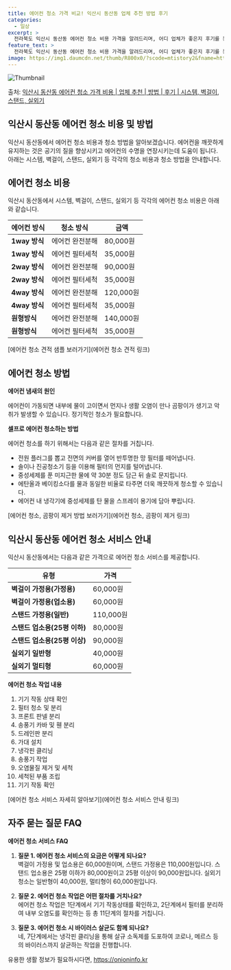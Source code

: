 ```yaml
---
title: 에어컨 청소 가격 비교! 익산시 동산동 업체 추천 방법 후기
categories:
  - 일상
excerpt: >
  전라북도 익산시 동산동 에어컨 청소 비용 가격을 알려드리며, 어디 업체가 좋은지 후기를 통해 알아보겠습니다. 현재 글에서는 시스템, 벽걸이, 스탠드, 실외기 각각에 대해 청소 비용이 나와 있으니 참고하시면 되겠습니다. 에어컨 분해 청소 방법 보기 👈 클릭셀프 에어컨 청소 방법 보기👈 클릭익산시 동산동 에어컨 청소 비용시스템에어컨 방식클리닝방식금액1way 방식에어컨 완전분해80,000원1way 방식에어컨 필터세척35,000원2way 방식에어컨 완전분해90,000원2way 방식에어컨 필터세척35,000원4way 방식에어컨 완전분해120,000원4way 방식에어컨 필터세척35,000원원형방식에어컨 완전분해140,000원원형방식에어컨 필터세척35,000원에어컨 청소 견적 샘플 보기 👈 클릭에어컨 냄새의 원인은 ..
feature_text: >
  전라북도 익산시 동산동 에어컨 청소 비용 가격을 알려드리며, 어디 업체가 좋은지 후기를 통해 알아보겠습니다. 현재 글에서는 시스템, 벽걸이, 스탠드, 실외기 각각에 대해 청소 비용이 나와 있으니 참고하시면 되겠습니다. 에어컨 분해 청소 방법 보기 👈 클릭셀프 에어컨 청소 방법 보기👈 클릭익산시 동산동 에어컨 청소 비용시스템에어컨 방식클리닝방식금액1way 방식에어컨 완전분해80,000원1way 방식에어컨 필터세척35,000원2way 방식에어컨 완전분해90,000원2way 방식에어컨 필터세척35,000원4way 방식에어컨 완전분해120,000원4way 방식에어컨 필터세척35,000원원형방식에어컨 완전분해140,000원원형방식에어컨 필터세척35,000원에어컨 청소 견적 샘플 보기 👈 클릭에어컨 냄새의 원인은 ..
image: https://img1.daumcdn.net/thumb/R800x0/?scode=mtistory2&fname=https%3A%2F%2Fblog.kakaocdn.net%2Fdn%2FbQtn3I%2FbtsHw6RZ36K%2FFOkfYzlTf5LfUzoBWkbIV1%2Fimg.webp
---
```


![Thumbnail](https://img1.daumcdn.net/thumb/R800x0/?scode=mtistory2&fname=https%3A%2F%2Fblog.kakaocdn.net%2Fdn%2FbQtn3I%2FbtsHw6RZ36K%2FFOkfYzlTf5LfUzoBWkbIV1%2Fimg.webp)

<p>출처: <a href="https://onioninfo.kr/entry/%EC%9D%B5%EC%82%B0%EC%8B%9C-%EB%8F%99%EC%82%B0%EB%8F%99-%EC%97%90%EC%96%B4%EC%BB%A8-%EC%B2%AD%EC%86%8C-%EA%B0%80%EA%B2%A9-%EB%B9%84%EC%9A%A9-%EC%97%85%EC%B2%B4-%EC%B6%94%EC%B2%9C-%EB%B0%A9%EB%B2%95-%ED%9B%84%EA%B8%B0-%EC%8B%9C%EC%8A%A4%ED%85%9C-%EB%B2%BD%EA%B1%B8%EC%9D%B4-%EC%8A%A4%ED%83%A0%EB%93%9C-%EC%8B%A4%EC%99%B8%EA%B8%B0" rel="dofollow">익산시 동산동 에어컨 청소 가격 비용 | 업체 추천 | 방법 | 후기 | 시스템, 벽걸이, 스탠드, 실외기</a> </p>

## 익산시 동산동 에어컨 청소 비용 및 방법



익산시 동산동에서 에어컨 청소 비용과 청소 방법을 알아보겠습니다. 에어컨을 깨끗하게 유지하는 것은 공기의 질을 향상시키고 에어컨의 수명을
연장시키는데 도움이 됩니다. 아래는 시스템, 벽걸이, 스탠드, 실외기 등 각각의 청소 비용과 청소 방법을 안내합니다.



## 에어컨 청소 비용

익산시 동산동에서 시스템, 벽걸이, 스탠드, 실외기 등 각각의 에어컨 청소 비용은 아래와 같습니다.

에어컨 방식 | 청소 방식 | 금액  
---|---|---  
**1way 방식** | 에어컨 완전분해 | 80,000원  
**1way 방식** | 에어컨 필터세척 | 35,000원  
**2way 방식** | 에어컨 완전분해 | 90,000원  
**2way 방식** | 에어컨 필터세척 | 35,000원  
**4way 방식** | 에어컨 완전분해 | 120,000원  
**4way 방식** | 에어컨 필터세척 | 35,000원  
**원형방식** | 에어컨 완전분해 | 140,000원  
**원형방식** | 에어컨 필터세척 | 35,000원  
  
[에어컨 청소 견적 샘플 보러가기](에어컨 청소 견적 링크)



## 에어컨 청소 방법

**에어컨 냄새의 원인**

에어컨이 가동되면 내부에 물이 고이면서 먼지나 생활 오염이 만나 곰팡이가 생기고 악취가 발생할 수 있습니다. 정기적인 청소가 필요합니다.

**셀프로 에어컨 청소하는 방법**

에어컨 청소를 하기 위해서는 다음과 같은 절차를 거칩니다.

  * 전원 플러그를 뽑고 전면의 커버를 열어 반투명한 망 필터를 떼어냅니다.
  * 솔이나 진공청소기 등을 이용해 필터의 먼지를 털어냅니다.
  * 중성세제를 푼 미지근한 물에 약 30분 정도 담근 뒤 솔로 문지립니다.
  * 에탄올과 베이킹소다를 물과 동일한 비율로 타주면 더욱 깨끗하게 청소할 수 있습니다.
  * 에어컨 내 냉각기에 중성세제를 탄 물을 스프레이 용기에 담아 뿌립니다.

[에어컨 청소, 곰팡이 제거 방법 보러가기](에어컨 청소, 곰팡이 제거 링크)



## 익산시 동산동 에어컨 청소 서비스 안내

익산시 동산동에서는 다음과 같은 가격으로 에어컨 청소 서비스를 제공합니다.

유형 | 가격  
---|---  
**벽걸이 가정용(가정용)** | 60,000원  
**벽걸이 가정용(업소용)** | 60,000원  
**스탠드 가정용(일반)** | 110,000원  
**스탠드 업소용(25평 이하)** | 80,000원  
**스탠드 업소용(25평 이상)** | 90,000원  
**실외기 일반형** | 40,000원  
**실외기 멀티형** | 60,000원  
  
**에어컨 청소 작업 내용**

  1. 기기 작동 상태 확인
  2. 필터 청소 및 분리
  3. 프론트 판넬 분리
  4. 송풍기 카바 및 휀 분리
  5. 드레인판 분리
  6. 가대 설치
  7. 냉각핀 클리닝
  8. 송풍기 작업
  9. 오염물질 제거 및 세척
  10. 세척된 부품 조립
  11. 기기 작동 확인

[에어컨 청소 서비스 자세히 알아보기](에어컨 청소 서비스 안내 링크)



## 자주 묻는 질문 FAQ

**에어컨 청소 서비스 FAQ**

  1. **질문 1. 에어컨 청소 서비스의 요금은 어떻게 되나요?**  
벽걸이 가정용 및 업소용은 60,000원이며, 스탠드 가정용은 110,000원입니다. 스탠드 업소용은 25평 이하가 80,000원이고 25평
이상이 90,000원입니다. 실외기 청소는 일반형이 40,000원, 멀티형이 60,000원입니다.

  2. **질문 2. 에어컨 청소 작업은 어떤 절차를 거치나요?**  
에어컨 청소 작업은 1단계에서 기기 작동상태를 확인하고, 2단계에서 필터를 분리하여 내부 오염도를 확인하는 등 총 11단계의 절차를
거칩니다.

  3. **질문 3. 에어컨 청소 시 바이러스 살균도 함께 되나요?**  
네, 7단계에서는 냉각핀 클리닝을 통해 살규 소독제를 도포하여 코로나, 메르스 등의 바이러스까지 살균하는 작업을 진행합니다.



 

유용한 생활 정보가 필요하시다면, <a href="https://onioninfo.kr" rel="dofollow">https://onioninfo.kr</a>


